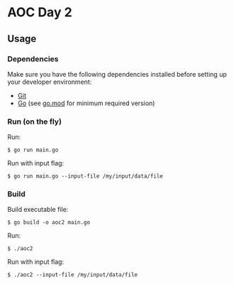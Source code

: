 # AOC Day 2

## Usage

### Dependencies

Make sure you have the following dependencies installed before setting up your developer environment:

- [Git](https://git-scm.com/)
- [Go](https://golang.org/dl/) (see [go.mod](go.mod#L3) for minimum required version)

### Run (on the fly)

Run:
```console
$ go run main.go
```

Run with input flag:
```console
$ go run main.go --input-file /my/input/data/file
```

### Build

Build executable file:
```console
$ go build -o aoc2 main.go
```

Run:
```console
$ ./aoc2
```

Run with input flag:
```console
$ ./aoc2 --input-file /my/input/data/file
```
